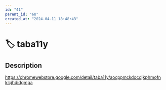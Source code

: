 ```yaml
---
id: "41"
parent_id: "68"
created_at: "2024-04-11 18:48:43"
---
```


# 🏷️ taba11y

## Description

<https://chromewebstore.google.com/detail/taba11y/aocppmckdocdjkphmofnklcjhdidgmga>
